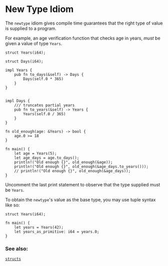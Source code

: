 # New Type Idiom

The `newtype` idiom gives compile time guarantees that the right type of value is supplied
to a program.

For example, an age verification function that checks age in years, *must* be given
a value of type `Years`.

```rust, editable
struct Years(i64);

struct Days(i64);

impl Years {
    pub fn to_days(&self) -> Days {
        Days(self.0 * 365)
    }
}


impl Days {
    /// truncates partial years
    pub fn to_years(&self) -> Years {
        Years(self.0 / 365)
    }
}

fn old_enough(age: &Years) -> bool {
    age.0 >= 18
}

fn main() {
    let age = Years(5);
    let age_days = age.to_days();
    println!("Old enough {}", old_enough(&age));
    println!("Old enough {}", old_enough(&age_days.to_years()));
    // println!("Old enough {}", old_enough(&age_days));
}
```

Uncomment the last print statement to observe that the type supplied must be `Years`.

To obtain the `newtype`'s value as the base type, you may use tuple syntax like so:
```rust, editable
struct Years(i64);

fn main() {
    let years = Years(42);
    let years_as_primitive: i64 = years.0;
}
```

### See also:

[`structs`][struct]

[struct]: custom_types/structs.html

